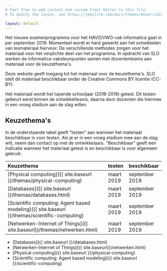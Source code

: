```yaml
---
# Feel free to add content and custom Front Matter to this file.
# To modify the layout, see https://jekyllrb.com/docs/themes/#overriding-theme-defaults

layout: default
---
```


Het nieuwe examenprogramma voor het HAVO/VWO-vak informatica gaat in per september 2019.
Momenteel wordt er hard gewerkt aan het ontwikkelen van lesmateriaal hiervoor.
De verschillende methodes zorgen voor het materiaal voor het verplichte deel van het programma.
In opdracht van SLO werken de informatica-vaksteunpunten samen met docententeams aan materiaal voor de keuzethema's.

Deze website geeft toegang tot het materiaal voor de keuzethema's.
SLO stelt dit materiaal beschikbaar onder de Creative Commons BY licentie (CC-BY).

Het materiaal wordt het lopende schooljaar (2018-2019) getest.
Dit testen gebeurt eerst binnen de ontwikkelteams, daarna door docenten die hiermee in een vroeg stadium aan de slag willen.

## Keuzethema's

In de onderstaande tabel geeft "testen" aan wanneer het materiaal beschikbaar is voor testen.
Als je er in een vroeg stadium mee aan de slag wilt, neem dan contact op met de ontwikkelaars.
"Beschikbaar" geeft een indicatie wanneer het materiaal getest is en beschikbaar is voor algemeen gebruik.

| Keuzethema | testen | beschikbaar |
| :---               | :---       | :---          |
| [Physical computing]({{ site.baseurl }}/themas/physical-computing) | maart 2019 | september 2019 |
| [Databases]({{ site.baseurl }}/themas/databases.html) | maart 2019 | september 2019 |
| [Scientific computing: Agent based modeling]({{ site.baseurl }}/themas/scientific-computing) | maart 2019 | september 2019 |
| [Netwerken-Internet of Things]({{ site.baseurl}}/themas/netwerken.html) | maart 2019 | september 2019 |

* [Databases]({{ site.baseurl }}/databases.html)
* [Netwerken-Internet of Things]({{ site.baseurl}}/netwerken.html)
* [Physical computing]({{ site.baseurl }}/physical-computing)
* [Scientific computing: Agent based modeling]({{ site.baseurl }}/scientific-computing)
